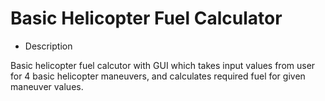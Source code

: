 # Basic Helicopter Fuel Calculator

- Description

Basic helicopter fuel calcutor with GUI which takes input values from user for 4 basic helicopter maneuvers, and calculates required fuel for given maneuver values.
